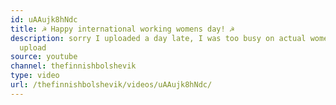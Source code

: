 ```yaml
---
id: uAAujk8hNdc
title: ☭ Happy international working womens day! ☭
description: sorry I uploaded a day late, I was too busy on actual women's day to
  upload
source: youtube
channel: thefinnishbolshevik
type: video
url: /thefinnishbolshevik/videos/uAAujk8hNdc/
---
```

